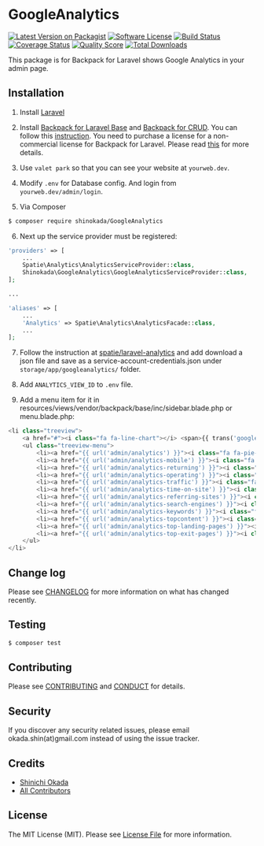 # GoogleAnalytics

[![Latest Version on Packagist][ico-version]](https://packagist.org/packages/shinokada/googleanalytics)
[![Software License][ico-license]](LICENSE.md)
[![Build Status][ico-travis]][link-travis]
[![Coverage Status][ico-scrutinizer]][link-scrutinizer]
[![Quality Score][ico-code-quality]][link-code-quality]
[![Total Downloads][ico-downloads]](https://github.com/shinokada/GoogleAnalytics)

This package is for Backpack for Laravel shows Google Analytics in your admin page.


## Installation

1. Install [Laravel](https://laravel.com/docs/5.4/installation)
2. Install [Backpack for Laravel Base](https://github.com/Laravel-Backpack/Base) and [Backpack for CRUD](https://github.com/Laravel-Backpack/CRUD). You can follow this [instruction](https://laravel-backpack.readme.io/docs/install-on-laravel-54). You need to purchase a license for a non-commercial license for  Backpack for Laravel. Please read [this](https://backpackforlaravel.com/#pricing) for more details. 

3. Use `valet park` so that you can see your website at `yourweb.dev`.
4. Modify `.env` for Database config. And login from `yourweb.dev/admin/login`.



5. Via Composer

``` bash
$ composer require shinokada/GoogleAnalytics
```

6. Next up the service provider must be registered:

```php
'providers' => [
    ...
    Spatie\Analytics\AnalyticsServiceProvider::class,
    Shinokada\GoogleAnalytics\GoogleAnalyticsServiceProvider::class,
];

...

'aliases' => [
    ...
    'Analytics' => Spatie\Analytics\AnalyticsFacade::class,
    ...
];

```

7. Follow the instruction at [spatie/laravel-analytics](https://github.com/spatie/laravel-analytics) and add download a json file and save as a service-account-credentials.json under `storage/app/googleanalytics/` folder.

8. Add `ANALYTICS_VIEW_ID` to `.env` file.

9. Add a menu item for it in resources/views/vendor/backpack/base/inc/sidebar.blade.php or menu.blade.php:

```php
<li class="treeview">
    <a href="#"><i class="fa fa-line-chart"></i> <span>{{ trans('googleanalytics::googleanalytics.analytics') }}</span> <i class="fa fa-angle-left pull-right"></i></a>
    <ul class="treeview-menu">
        <li><a href="{{ url('admin/analytics') }}"><i class="fa fa-pie-chart"></i> <span>{{ trans('googleanalytics::googleanalytics.analyticsbasic') }}</span></a></li>
        <li><a href="{{ url('admin/analytics-mobile') }}"><i class="fa fa-table"></i> <span>{{ trans('googleanalytics::googleanalytics.mobile-traffic') }}</span></a></li>
        <li><a href="{{ url('admin/analytics-returning') }}"><i class="fa fa-table"></i> <span>{{ trans('googleanalytics::googleanalytics.returningsessions') }}</span></a></li>
        <li><a href="{{ url('admin/analytics-operating') }}"><i class="fa fa-table"></i> <span>{{ trans('googleanalytics::googleanalytics.operatingsystem') }}</span></a></li>
        <li><a href="{{ url('admin/analytics-traffic') }}"><i class="fa fa-table"></i> <span>{{ trans('googleanalytics::googleanalytics.trafficsources') }}</span></a></li>
        <li><a href="{{ url('admin/analytics-time-on-site') }}"><i class="fa fa-table"></i> <span>{{ trans('googleanalytics::googleanalytics.timeonsite') }}</span></a></li>
        <li><a href="{{ url('admin/analytics-referring-sites') }}"><i class="fa fa-table"></i> <span>{{ trans('googleanalytics::googleanalytics.referringsites') }}</span></a></li>
        <li><a href="{{ url('admin/analytics-search-engines') }}"><i class="fa fa-table"></i> <span>{{ trans('googleanalytics::googleanalytics.searchengines') }}</span></a></li>
        <li><a href="{{ url('admin/analytics-keywords') }}"><i class="fa fa-table"></i> <span>{{ trans('googleanalytics::googleanalytics.keywords') }}</span></a></li>
        <li><a href="{{ url('admin/analytics-topcontent') }}"><i class="fa fa-table"></i> <span>{{ trans('googleanalytics::googleanalytics.topcontent') }}</span></a></li>
        <li><a href="{{ url('admin/analytics-top-landing-pages') }}"><i class="fa fa-table"></i> <span>{{ trans('googleanalytics::googleanalyt.toplandingpages') }}</span></a></li>
        <li><a href="{{ url('admin/analytics-top-exit-pages') }}"><i class="fa fa-table"></i> <span>{{ trans('googleanalytics::googleanalyt.topexitpages') }}</span></a></li>
    </ul>
</li>
```


## Change log

Please see [CHANGELOG](CHANGELOG.md) for more information on what has changed recently.

## Testing

``` bash
$ composer test
```

## Contributing

Please see [CONTRIBUTING](CONTRIBUTING.md) and [CONDUCT](CONDUCT.md) for details.

## Security

If you discover any security related issues, please email okada.shin(at)gmail.com instead of using the issue tracker.

## Credits

- [Shinichi Okada][link-author]
- [All Contributors][link-contributors]

## License

The MIT License (MIT). Please see [License File](LICENSE.md) for more information.

[ico-version]: https://img.shields.io/packagist/v/shinokada/GoogleAnalytics.svg?style=flat-square
[ico-license]: https://img.shields.io/badge/license-MIT-brightgreen.svg?style=flat-square
[ico-travis]: https://img.shields.io/travis/shinokada/GoogleAnalytics/master.svg?style=flat-square
[ico-scrutinizer]: https://img.shields.io/scrutinizer/coverage/g/shinokada/GoogleAnalytics.svg?style=flat-square
[ico-code-quality]: https://img.shields.io/scrutinizer/g/shinokada/GoogleAnalytics.svg?style=flat-square
[ico-downloads]: https://img.shields.io/packagist/dt/shinokada/GoogleAnalytics.svg?style=flat-square

[link-packagist]: https://packagist.org/packages/shinokada/GoogleAnalytics
[link-travis]: https://travis-ci.org/shinokada/GoogleAnalytics
[link-scrutinizer]: https://scrutinizer-ci.com/g/shinokada/GoogleAnalytics/code-structure
[link-code-quality]: https://scrutinizer-ci.com/g/shinokada/GoogleAnalytics
[link-downloads]: https://packagist.org/packages/shinokada/GoogleAnalytics
[link-author]: https://github.com/shinokada
[link-contributors]: ../../contributors
